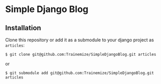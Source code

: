 # Simple Django Blog

## Installation

Clone this repository or add it as a submodule to your django project as `articles`:

```
$ git clone git@github.com:Trainemize/SimpleDjangoBlog.git articles
```

or

```
$ git submodule add git@github.com:Trainemize/SimpleDjangoBlog.git articles
```